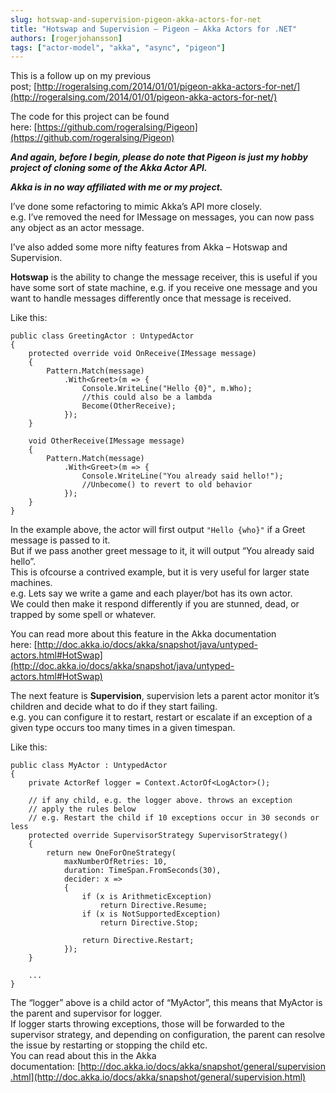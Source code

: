 ```yaml
---
slug: hotswap-and-supervision-pigeon-akka-actors-for-net
title: "Hotswap and Supervision – Pigeon – Akka Actors for .NET"
authors: [rogerjohansson]
tags: ["actor-model", "akka", "async", "pigeon"]
---
```

This is a follow up on my previous post; [http://rogeralsing.com/2014/01/01/pigeon-akka-actors-for-net/](http://rogeralsing.com/2014/01/01/pigeon-akka-actors-for-net/)

<!-- truncate -->

The code for this project can be found here: [https://github.com/rogeralsing/Pigeon](https://github.com/rogeralsing/Pigeon)

***And again, before I begin, please do note that Pigeon is just my hobby project of cloning some of the Akka Actor API.***

***Akka is in no way affiliated with me or my project.***

I’ve done some refactoring to mimic Akka’s API more closely.  
e.g. I’ve removed the need for IMessage on messages, you can now pass any object as an actor message.

I’ve also added some more nifty features from Akka – Hotswap and Supervision.

**Hotswap** is the ability to change the message receiver, this is useful if you have some sort of state machine, e.g. if you receive one message and you want to handle messages differently once that message is received.

Like this:

```
public class GreetingActor : UntypedActor
{
    protected override void OnReceive(IMessage message)
    {
        Pattern.Match(message)
            .With<Greet>(m => {
                Console.WriteLine("Hello {0}", m.Who);
                //this could also be a lambda
                Become(OtherReceive);
            });
    }

    void OtherReceive(IMessage message)
    {
        Pattern.Match(message)
            .With<Greet>(m => {
                Console.WriteLine("You already said hello!");
                //Unbecome() to revert to old behavior
            });
    }
}
```

In the example above, the actor will first output `"Hello {who}"` if a Greet message is passed to it.  
But if we pass another greet message to it, it will output “You already said hello”.  
This is ofcourse a contrived example, but it is very useful for larger state machines.  
e.g. Lets say we write a game and each player/bot has its own actor.  
We could then make it respond differently if you are stunned, dead, or trapped by some spell or whatever.

You can read more about this feature in the Akka documentation here: [http://doc.akka.io/docs/akka/snapshot/java/untyped-actors.html#HotSwap](http://doc.akka.io/docs/akka/snapshot/java/untyped-actors.html#HotSwap)

The next feature is **Supervision**, supervision lets a parent actor monitor it’s children and decide what to do if they start failing.  
e.g. you can configure it to restart, restart or escalate if an exception of a given type occurs too many times in a given timespan.

Like this:

```
public class MyActor : UntypedActor
{
    private ActorRef logger = Context.ActorOf<LogActor>();

    // if any child, e.g. the logger above. throws an exception
    // apply the rules below
    // e.g. Restart the child if 10 exceptions occur in 30 seconds or less
    protected override SupervisorStrategy SupervisorStrategy()
    {
        return new OneForOneStrategy(
            maxNumberOfRetries: 10,
            duration: TimeSpan.FromSeconds(30),
            decider: x =>
            {
                if (x is ArithmeticException)
                    return Directive.Resume;
                if (x is NotSupportedException)
                    return Directive.Stop;

                return Directive.Restart;
            });
    }

    ...
}
```

The “logger” above is a child actor of “MyActor”, this means that MyActor is the parent and supervisor for logger.  
If logger starts throwing exceptions, those will be forwarded to the supervisor strategy, and depending on configuration, the parent can resolve the issue by restarting or stopping the child etc.  
You can read about this in the Akka documentation: [http://doc.akka.io/docs/akka/snapshot/general/supervision.html](http://doc.akka.io/docs/akka/snapshot/general/supervision.html)
